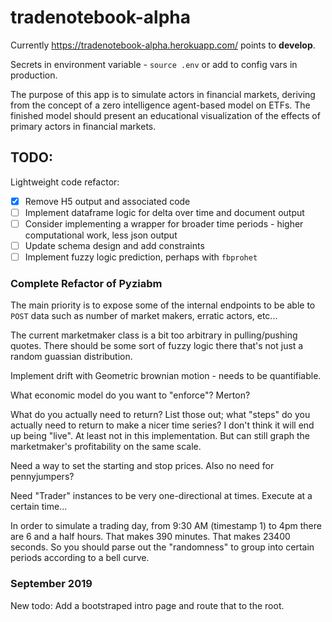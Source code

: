 # tradenotebook-alpha

Currently https://tradenotebook-alpha.herokuapp.com/ points to __develop__.

Secrets in environment variable - `source .env` or add to config vars in production.

The purpose of this app is to simulate actors in financial markets, deriving from the concept of a zero intelligence agent-based model on ETFs. The finished model should present an educational visualization of the effects of primary actors in financial markets.

## TODO:

Lightweight code refactor:
- [x] Remove H5 output and associated code
- [ ] Implement dataframe logic for delta over time and document output
- [ ] Consider implementing a wrapper for broader time periods - higher computational work, less json output
- [ ] Update schema design and add constraints
- [ ] Implement fuzzy logic prediction, perhaps with `fbprohet`

### Complete Refactor of Pyziabm

The main priority is to expose some of the internal endpoints to be able to `POST` data such as number of market makers, erratic actors, etc...

The current marketmaker class is a bit too arbitrary in pulling/pushing quotes. There should be some sort of fuzzy logic there that's not just a random guassian distribution.

Implement drift with Geometric brownian motion - needs to be quantifiable.

What economic model do you want to "enforce"? Merton?

What do you actually need to return? List those out; what "steps" do you actually need to return to make a nicer time series?
I don't think it will end up being "live". At least not in this implementation. But can still graph the marketmaker's profitability on the same scale.

Need a way to set the starting and stop prices. Also no need for pennyjumpers?

Need "Trader" instances to be very one-directional at times. Execute at a certain time...

In order to simulate a trading day, from 9:30 AM (timestamp 1) to 4pm there are 6 and a half hours. That makes 390 minutes. That makes 23400 seconds. So you should parse out the "randomness" to group into certain periods according to a bell curve.


### September 2019

New todo: Add a bootstraped intro page and route that to the root.

